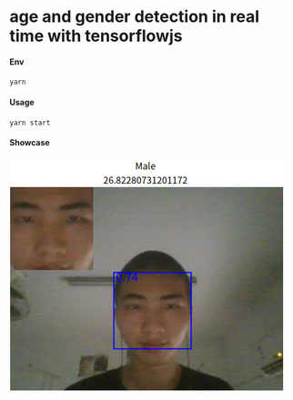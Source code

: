 # age and gender detection in real time with tensorflowjs

#### Env
```
yarn
```

#### Usage
```
yarn start
```

#### Showcase
![me](screenshot.png)
